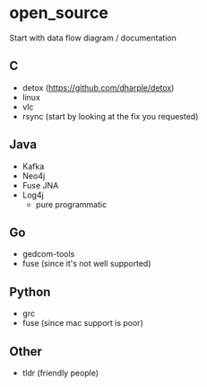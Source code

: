 # open_source

Start with data flow diagram / documentation

## C

* detox (https://github.com/dharple/detox)
* linux
* vlc
* rsync (start by looking at the fix you requested)

## Java

* Kafka
* Neo4j
* Fuse JNA
* Log4j
   * pure programmatic

## Go
* gedcom-tools
* fuse (since it's not well supported)

## Python
* grc
* fuse (since mac support is poor)

## Other
* tldr (friendly people)
